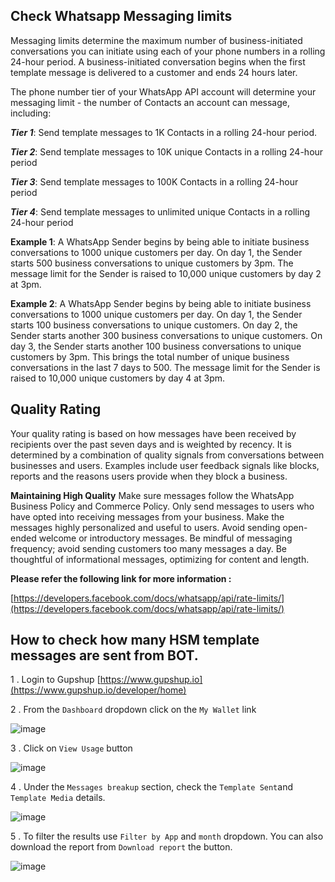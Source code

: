 ## Check Whatsapp Messaging limits

Messaging limits determine the maximum number of business-initiated conversations you can initiate using each of your phone numbers in a rolling 24-hour period. A business-initiated conversation begins when the first template message is delivered to a customer and ends 24 hours later.

The phone number tier of your WhatsApp API account will determine your messaging limit - the number of Contacts an account can message, including:


_**Tier 1**_: Send template messages to 1K Contacts in a rolling 24-hour period.

_**Tier 2**_: Send template messages to 10K unique Contacts in a rolling 24-hour period

_**Tier 3**_: Send template messages to 100K Contacts in a rolling 24-hour period

_**Tier 4**_: Send template messages to unlimited unique Contacts in a rolling 24-hour period






**Example 1**: A WhatsApp Sender begins by being able to initiate business conversations to 1000 unique customers per day. On day 1, the Sender starts 500 business conversations to unique customers by 3pm. The message limit for the Sender is raised to 10,000 unique customers by day 2 at 3pm. 

**Example 2**: A WhatsApp Sender begins by being able to initiate business conversations to 1000 unique customers per day. On day 1, the Sender starts 100 business conversations to unique customers. On day 2, the Sender starts another 300 business conversations to unique customers. On day 3, the Sender starts another 100 business conversations to unique customers by 3pm. This brings the total number of unique business conversations in the last 7 days to 500. The message limit for the Sender is raised to 10,000 unique customers by day 4 at 3pm.

## Quality Rating

Your quality rating is based on how messages have been received by recipients over the past seven days and is weighted by recency. It is determined by a combination of quality signals from conversations between businesses and users. Examples include user feedback signals like blocks, reports and the reasons users provide when they block a business.


**Maintaining High Quality**
Make sure messages follow the WhatsApp Business Policy and Commerce Policy.
Only send messages to users who have opted into receiving messages from your business. 
Make the messages highly personalized and useful to users. Avoid sending open-ended welcome or introductory messages.
Be mindful of messaging frequency; avoid sending customers too many messages a day. Be thoughtful of informational messages, optimizing for content and length.

**Please refer the following link for more information :**

[https://developers.facebook.com/docs/whatsapp/api/rate-limits/](https://developers.facebook.com/docs/whatsapp/api/rate-limits/)



## How to check how many HSM template messages are sent from BOT.

1 . Login to Gupshup [https://www.gupshup.io](https://www.gupshup.io/developer/home)

2 . From the `Dashboard` dropdown click on the `My Wallet` link

![image](https://user-images.githubusercontent.com/32592458/220826444-e851183c-a8b2-45bd-b4e8-caade39dbafd.png)



3 . Click on `View Usage` button

![image](https://user-images.githubusercontent.com/32592458/220826458-3d403b42-70d8-4be8-a486-debd18b4a869.png)



4 . Under the `Messages breakup` section, check the `Template Sent`and `Template Media` details.

![image](https://user-images.githubusercontent.com/32592458/220826470-3977e185-1866-4544-a4a8-499bc6751e8b.png)

5 .  To filter the results use `Filter by App` and `month` dropdown. You can also download the report from `Download report` the button.

![image](https://user-images.githubusercontent.com/32592458/220826480-d91d47f8-5021-49c6-95cc-de25c425821d.png)
